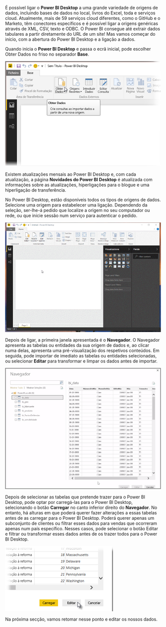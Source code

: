 É possível ligar o **Power BI Desktop** a uma grande variedade de origens de dados, incluindo bases de dados no local, livros do Excel, toda e serviços cloud. Atualmente, mais de 59 serviços cloud diferentes, como o GitHub e o Marketo, têm conectores específicos e é possível ligar a origens genéricas através de XML, CSV, texto e ODBC. O Power BI consegue até extrair dados tabulares a partir diretamente do URL de um site! Mas vamos começar do início, com a abertura do Power BI Desktop e a ligação a dados.

Quando inicia o **Power BI Desktop** e passa o ecrã inicial, pode escolher Obter Dados no friso no separador **Base**.

![](media/1-2-connect-to-data-sources-in-power-bi-desktop/1-2_1.png)

Existem atualizações mensais ao Power BI Desktop e, com cada atualização, a página **Novidades do Power BI Desktop** é atualizada com informações sobre as atualizações, hiperligações para o blogue e uma hiperligação de transferência.

No Power BI Desktop, estão disponíveis todos os tipos de origens de dados. Selecione uma origem para estabelecer uma ligação. Dependendo da seleção, ser-lhe-á pedido que localize a origem no seu computador ou rede, ou que inicie sessão num serviço para autenticar o pedido.

![](media/1-2-connect-to-data-sources-in-power-bi-desktop/1-2_2.gif)

Depois de ligar, a primeira janela apresentada é o **Navegador**. O Navegador apresenta as tabelas ou entidades da sua origem de dados e, ao clicar numa delas, apresenta uma pré-visualização dos respetivos conteúdos. Em seguida, pode importar de imediato as tabelas ou entidades selecionadas, ou selecionar **Editar** para transformar e limpar os dados antes de importar.

![](media/1-2-connect-to-data-sources-in-power-bi-desktop/1-2_3.png)

Depois de selecionar as tabelas que pretende trazer para o Power BI Desktop, pode optar por carregá-las para o Power BI Desktop, selecionando o botão **Carregar** no canto inferior direito do **Navegador**. No entanto, há alturas em que poderá querer fazer alterações a essas tabelas antes de as carregar para o Power BI Desktop. Poderá querer apenas um subconjunto de clientes ou filtrar esses dados para vendas que ocorreram apenas num país específico. Nesses casos, pode selecionar o botão Editar e filtrar ou transformar esses dados antes de os trazer todos para o Power BI Desktop.

![](media/1-2-connect-to-data-sources-in-power-bi-desktop/1-2_4.png)

Na próxima secção, vamos retomar nesse ponto e editar os nossos dados.

